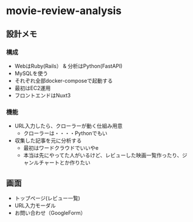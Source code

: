 # movie-review-analysis

## 設計メモ


### 構成
* WebはRuby(Rails） & 分析はPython(FastAPI)
* MySQLを使う
* それぞれ全部docker-composeで起動する
* 最初はEC2運用
* フロントエンドはNuxt3

### 機能

* URL入力したら、クローラーが動く仕組み用意
    * クローラーは・・・・Pythonでもい
* 収集した記事を元に分析する
    * 最初はワードクラウドでいいやe
    * 本当は先にやってた人がいるけど、レビューした映画一覧作ったり、ジャンルチャートとか作りたい

## 画面

* トップページ(レビュー一覧)
* URL入力モーダル
* お問い合わせ（GoogleForm）
